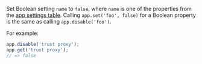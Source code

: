 Set Boolean setting `name` to `false`, where `name` is one of the properties from the [app settings table](#app.settings).
Calling `app.set('foo', false)` for a Boolean property is the same as calling `app.disable('foo')`.

For example:

```js
app.disable('trust proxy');
app.get('trust proxy');
// => false
```
